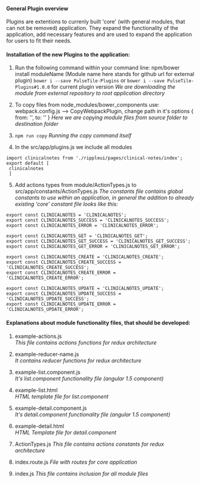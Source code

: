 #### General Plugin overview
Plugins are extentions to currenly built 'core' (with general modules, that can not be removed) application. They expand the functionality of the application, add necessary features and are used to expand the application for users to fit their needs.   

#### Installation of the new Plugins to the application:  
1. Run the following command within your command line: npm/bower install moduleName (Module name here stands for github url for external plugin)
`bower i --save PulseTile-Plugins` or `bower i --save PulseTile-Plugins#1.0.0` for current plugin version
*We are downloading the module from external repository to root application directory*

2. To copy files from node_modules/bower_components use: webpack.config.js --> CopyWebpackPlugin, change path in it's options { from: '', to: '' }
*Here we are copying module files from source folder to destination folder*

3. `npm run copy`
*Running the copy command itself*

4. In the src/app/plugins.js we include all modules
```
import clinicalnotes from './rippleui/pages/clinical-notes/index';
export default [
 clinicalnotes
 ]
```
5. Add actions types from module/ActionTypes.js to src/app/constants/ActionTypes.js
*The constants file contains global constants to use within an application, in general the addition to already existing 'core' constant file looks like this:*
```
export const CLINICALNOTES = 'CLINICALNOTES';
export const CLINICALNOTES_SUCCESS = 'CLINICALNOTES_SUCCESS';
export const CLINICALNOTES_ERROR = 'CLINICALNOTES_ERROR';

export const CLINICALNOTES_GET = 'CLINICALNOTES_GET';
export const CLINICALNOTES_GET_SUCCESS = 'CLINICALNOTES_GET_SUCCESS';
export const CLINICALNOTES_GET_ERROR = 'CLINICALNOTES_GET_ERROR';

export const CLINICALNOTES_CREATE = 'CLINICALNOTES_CREATE';
export const CLINICALNOTES_CREATE_SUCCESS = 'CLINICALNOTES_CREATE_SUCCESS';
export const CLINICALNOTES_CREATE_ERROR = 'CLINICALNOTES_CREATE_ERROR';

export const CLINICALNOTES_UPDATE = 'CLINICALNOTES_UPDATE';
export const CLINICALNOTES_UPDATE_SUCCESS = 'CLINICALNOTES_UPDATE_SUCCESS';
export const CLINICALNOTES_UPDATE_ERROR = 'CLINICALNOTES_UPDATE_ERROR';
```

#### Explanations about module functionality files, that should be developed:
1. example-actions.js   
*This file contains actions functions for redux architecture*

2. example-reducer-name.js  
*It contains reducer functions for redux architecture*

3. example-list.component.js   
*It's list.component functionality file (angular 1.5 component)*

4. example-list.html  
*HTML template file for list.component*

5. example-detail.component.js  
*It's detail.component functionality file (angular 1.5 component)*

6. example-detail.html   
*HTML Template file for detail.component*

7. ActionTypes.js
*This file contains actions constants for redux architecture*

8. index.route.js
*File with routes for core application*

9. index.js
*This file contains inclusion for all module files*